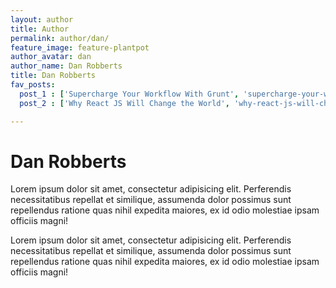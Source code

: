 ```yaml
---
layout: author
title: Author
permalink: author/dan/
feature_image: feature-plantpot
author_avatar: dan
author_name: Dan Robberts
title: Dan Robberts
fav_posts:
  post_1 : ['Supercharge Your Workflow With Grunt', 'supercharge-your-workflow-with-grunt', 'The Grunt ecosystem is huge and it’s growing every day. With literally hundreds of plugins to choose from, you can use Grunt to automate just about anything with a minimum of effort. ']
  post_2 : ['Why React JS Will Change the World', 'why-react-js-will-change-the-world', 'React components implement a render() method that takes input data and returns what to display.']

---
```


# Dan Robberts

Lorem ipsum dolor sit amet, consectetur adipisicing elit. Perferendis necessitatibus repellat et similique, assumenda dolor possimus sunt repellendus ratione quas nihil expedita maiores, ex id odio molestiae ipsam officiis magni!

Lorem ipsum dolor sit amet, consectetur adipisicing elit. Perferendis necessitatibus repellat et similique, assumenda dolor possimus sunt repellendus ratione quas nihil expedita maiores, ex id odio molestiae ipsam officiis magni!